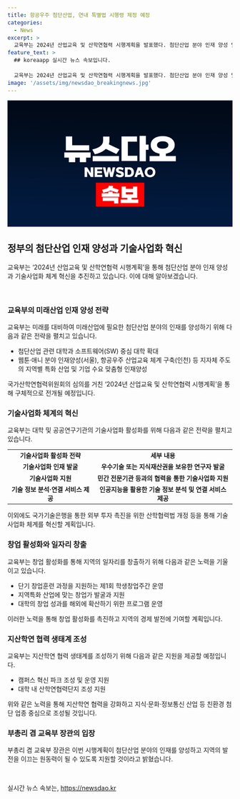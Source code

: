 ```yaml
---
title: 항공우주 첨단산업, 연내 특별법 시행령 제정 예정
categories:
  - News
excerpt: >
  교육부는 2024년 산업교육 및 산학연협력 시행계획을 발표했다. 첨단산업 분야 인재 양성 및 기술사업화 체계를 혁신하기 위해 첨단산업 인재혁신 특별법 시행령을 연내 제정하고, 지역별 특화 산업 및 기업 수요 맞춤형 인재양성 등을 추진할 예정이다. 또한 대학의 기술사업화 활성화를 위해 연구자 발굴 및 기술사업화 지원, 창업 활성화, 지산학연 협력 생태계 조성 등의 기존 계획도 강화할 예정이다. 국가기술은행을 통한 기술 정보 분석 및 외부 투자 촉진, 학생창업주간 등의 다양한 프로그램도 운영 중이며, 이에 대한 이주호 교육부 장관의 지원 의사가 담겼다.
feature_text: >
  ## koreaapp 실시간 뉴스 속보입니다.

  교육부는 2024년 산업교육 및 산학연협력 시행계획을 발표했다. 첨단산업 분야 인재 양성 및 기술사업화 체계를 혁신하기 위해 첨단산업 인재혁신 특별법 시행령을 연내 제정하고, 지역별 특화 산업 및 기업 수요 맞춤형 인재양성 등을 추진할 예정이다. 또한 대학의 기술사업화 활성화를 위해 연구자 발굴 및 기술사업화 지원, 창업 활성화, 지산학연 협력 생태계 조성 등의 기존 계획도 강화할 예정이다. 국가기술은행을 통한 기술 정보 분석 및 외부 투자 촉진, 학생창업주간 등의 다양한 프로그램도 운영 중이며, 이에 대한 이주호 교육부 장관의 지원 의사가 담겼다.
image: '/assets/img/newsdao_breakingnews.jpg'
---
```


<p><img src="/assets/img/newsdao_breakingnews.jpg" alt="koreaapp 속보" /></p>

<h2 data-ke-size="size26">정부의 첨단산업 인재 양성과 기술사업화 혁신</h2>

<p>교육부는 ‘2024년 산업교육 및 산학연협력 시행계획’을 통해 첨단산업 분야 인재 양성과 기술사업화 체계 혁신을 추진하고 있습니다. 이에 대해 알아보겠습니다.</p>

<p data-ke-size="size16">&nbsp;</p>

<h3>교육부의 미래산업 인재 양성 전략</h3>

<p>교육부는 미래를 대비하여 미래산업에 필요한 첨단산업 분야의 인재를 양성하기 위해 다음과 같은 전략을 펼치고 있습니다.</p>

<ul>
    <li>첨단산업 관련 대학과 소프트웨어(SW) 중심 대학 확대</li>
    <li>웹툰·애니 분야 인재양성(서울), 항공우주 산업교육 체계 구축(인천) 등 지자체 주도의 지역별 특화 산업 및 기업 수요 맞춤형 인재양성</li>
</ul>

<p data-ke-size="size16">국가산학연협력위원회의 심의를 거친 ‘2024년 산업교육 및 산학연협력 시행계획’을 통해 구체적으로 전개될 예정입니다.</p>

<h3>기술사업화 체계의 혁신</h3>

<p>교육부는 대학 및 공공연구기관의 기술사업화 활성화를 위해 다음과 같은 전략을 펼치고 있습니다.</p>

<table>
    <tr>
        <td style="text-align: center; height: 17px;"><b>기술사업화 활성화 전략</b></td>
        <td style="text-align: center; height: 17px;"><b>세부 내용</b></td>
    </tr>
    <tr>
        <td style="text-align: center; height: 17px;"><b>기술사업화 인재 발굴</b></td>
        <td style="text-align: center; height: 17px;"><b>우수기술 또는 지식재산권을 보유한 연구자 발굴</b></td>
    </tr>
    <tr>
        <td style="text-align: center; height: 17px;"><b>기술사업화 지원</b></td>
        <td style="text-align: center; height: 17px;"><b>민간 전문기관 등과의 협력을 통한 기술사업화 지원</b></td>
    </tr>
    <tr>
        <td style="text-align: center; height: 17px;"><b>기술 정보 분석·연결 서비스 제공</b></td>
        <td style="text-align: center; height: 17px;"><b>인공지능을 활용한 기술 정보 분석 및 연결 서비스 제공</b></td>
    </tr>
</table>

<p data-ke-size="size16">이외에도 국가기술은행을 통한 외부 투자 촉진을 위한 산학협력법 개정 등을 통해 기술사업화 체계를 혁신할 계획입니다.</p>

<h3>창업 활성화와 일자리 창출</h3>

<p>교육부는 창업 활성화를 통해 지역의 일자리를 창출하기 위해 다음과 같은 노력을 기울이고 있습니다.</p>

<ul>
    <li>단기 창업훈련 과정을 지원하는 제1회 학생창업주간 운영</li>
    <li>지역특화 산업에 맞는 창업가 발굴과 지원</li>
    <li>대학의 창업 성과를 해외에 확산하기 위한 프로그램 운영</li>
</ul>

<p data-ke-size="size16">이러한 노력을 통해 창업 활성화를 촉진하고 지역의 경제 발전에 기여할 계획입니다.</p>

<h3>지산학연 협력 생태계 조성</h3>

<p>교육부는 지산학연 협력 생태계를 조성하기 위해 다음과 같은 지원을 제공할 예정입니다.</p>

<ul>
    <li>캠퍼스 혁신 파크 조성 및 운영 지원</li>
    <li>대학 내 산학연협력단지 조성 지원</li>
</ul>

<p data-ke-size="size16">위와 같은 노력을 통해 지산학연 협력을 강화하고 지식·문화·정보통신 산업 등 친환경 첨단 업종 중심으로 조성될 것입니다.</p>

<h3>부총리 겸 교육부 장관의 입장</h3>

<p>부총리 겸 교육부 장관은 이번 시행계획이 첨단산업 분야의 인재를 양성하고 지역의 발전을 이끄는 원동력이 될 수 있도록 지원할 것이라고 밝혔습니다.</p>

<p data-ke-size="size16">&nbsp;</p>
실시간 뉴스 속보는, <a href="https://newsdao.kr" rel="dofollow">https://newsdao.kr</a>


